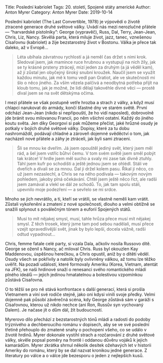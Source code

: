 Title: Poslední kabriolet
Tags: 20. století, Spojené státy americké
Author: Anton Myrer
Category: Anton Myrer
Date: 2019-10-14

Poslední kabriolet (The Last Convertible, 1978) je výpovědí o životě ztracené generace druhé světové války. Uvádí nás mezi nerozlučné přátele — “harvardské pistolníky”: George (vypravěč), Russ, Dal, Terry, Jean-Jean, Chris, Liz, Nancy. Skvělá parta, která miluje život, jazz, tanec, vznešenou Císařovnu (kabriolet) a žije bezstarostný život v Bostonu. Válka je přece tak daleko, až v Evropě…


> Léta ubíhala závratnou rychlostí a já neměl čas držet s nimi krok. Sledoval jsem, jak mamince ruce hrubnou a vystupují na nich žíly, jak se ty krásné prsteny ztrácejí, mizí jeden za druhým (a já věděl kam), až jí zůstal jen obyčejný široký snubní kroužek. Naučil jsem se využít každou minutu, jak mě k tomu vedl pan Gratiot, ale ve skutečnosti mi šlo o něco jiného. Za vším vězela palčivá a neodbytná potřeba přijít na kloub tomu, jak je možné, že lidi dělají takovéhle divné věci — prostě díval jsem se na svět dětskýma očima.

I mezi přátele se však postupně vetře hrozba a strach z války, a když musí chlapci narukovat do armády, končí šťastné dny ve starém světě. První odchází Jean-Jean (nikdo si nepřipouští, že ho vidí naposled), dobrovolně jde bránit svou milovanou Francii, po něm všichni ostatní. Každý do jiného koutu světa. Jen díky Georgovi si pak můžeme přečíst, jaké hrůzné osudy je potkaly v bojích druhé světové války. Dopisy, které za tu dobu nashromáždil, podávají chladné a zároveň dojemné svěděctví o tom, jak nacházeli nové přátele a záhy je ztráceli, jak byli sami ztraceni.


> Šli se mnou ke dveřím. Já jsem opouštěl jediný svět, který jsem měl rád, a šel jsem vstříc bůhví čemu. V tom svém světě jsem směl pobýt tak krátce! V hrdle jsem měl sucho a svaly mi zase tak divně ztuhly. Táhl jsem kufr po schodišti a ještě jednou jsem se ohlédl. Stáli ve dveřích a dívali se za mnou. Dal ji držel kolem pasu. Říkal jí něco, co už jsem nezaslechl, a Chris se na něho podívala — takovým novým pohledem, jakoby plná očekávání. Chtěl jsem ještě něco říct, ale radši jsem zamával a vlekl se dál ze schodů. To, jak tam spolu stáli, upevnilo moje podezření — a sevřelo se mi srdce.

Mnoho se jich nevrátilo, a ti, kteří se vrátili, se vlastně neměli kam vrátit. Zůstali vykořenění a zmatení z nové společnosti, dlouho a velmi obtížně se snažili splynout s poválečným tónem a euforií Spojených států.


> Musí to mít nějakej smysl, musí, tahle hrůza přece musí mít nějakej smysl. Z těch trosek, který jsme tam pod sebou nadělali, musí přece vzejít spravedlivější svět, jinak by bylo lepší, docela vážně, radši odtud vypadnout…

Chris, femme fatale celé party, si vzala Dala, ačkoliv nosila Russovo dítě. George se oženil s Nancy, ač miloval Chris. Russ byl okouzlen Kay Maddenovou, úspěšnou herečkou, a Chris opustil, aniž by o dítěti věděl. Osudy všech se pokřivily a natolik byly ovlivněny válkou, až tomu lze těžko uvěřit. Na pozadí událostí, které formovaly Ameriku (Korea, Vietnam, atentát na JFK), se naši hrdinové snaží o renesanci svého romantického mládí plného ideálů — jejich jedinou hmatatelnou a bolestivou vzpomínkou zůstává Císařovna.

O to těžší se pro ně stává konfrontace s další generací, která si prošla Vietnamem a viní své rodiče stejně, jako oni kdysi vinili svoje předky. Velmi dojemně pak působí závěrečná scéna, kdy George zůstává sám v garáži s Císařovnou, kterou už nikdo nechce (ani Ron, Russův syn vychovaný Dalem). Je načase jít o dům dál, žít budoucností.

Myrerovo dílo přechází z bezstarostných tónů mládí a radosti do podoby trýznivého a dechberoucího románu v dopisech, aby se ve své poslední třetině přehouplo do zmatené snahy o pochopení všeho, co se událo v životě hrdinů. Myrer dokonale vystihl strach a rozčarování z druhé světové války, skvěle popsal poměry na frontě i oddanou důvěru vojáků k jejich kamarádům. Myrer zkrátka shrnul několik desítek ožehavých let v historii Ameriky do románu, který by se dal nazvat kronikou jedné generace. Z literatury po válce a o válce jde bezesporu o jeden z nejlepších kusů.

